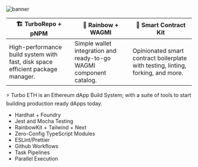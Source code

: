 ![banner](https://user-images.githubusercontent.com/3408362/174462135-3aaeefba-554a-40d7-bd58-f58bf20725cb.png)

| **🏗️ TurboRepo + pNPM<br/>**  | **🌈 Rainbow + WAGMI** | **📝 Smart Contract Kit** |
|---|---|---|
| High-performance build system with fast, disk space efficient package manager. | Simple wallet integration and ready-to-go WAGMI component catalog. | Opinionated smart contract boilerplate with testing, linting, forking, and more. |

⚡ Turbo ETH is an Ethereum dApp Build System; with a suite of tools to start building production ready dApps today.

- Hardhat + Foundry
- Jest and Mocha Testing
- RainbowKit + Tailwind + Next
- Zero-Config TypeScript Modules
- ESLint/Prettier
- Github Workflows
- Task Pipelines
- Parallel Execution
